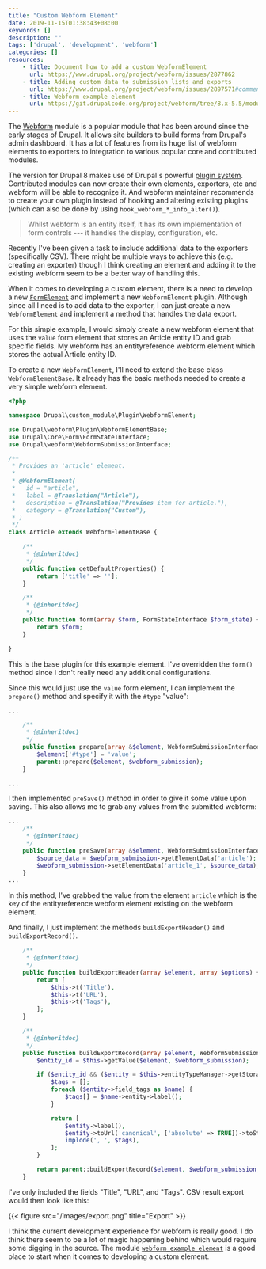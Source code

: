 ```yaml
---
title: "Custom Webform Element"
date: 2019-11-15T01:38:43+08:00
keywords: []
description: ""
tags: ['drupal', 'development', 'webform']
categories: []
resources:
    - title: Document how to add a custom WebformElement
      url: https://www.drupal.org/project/webform/issues/2877862
    - title: Adding custom data to submission lists and exports
      url: https://www.drupal.org/project/webform/issues/2897571#comment-12184156
    - title: Webform example element
      url: https://git.drupalcode.org/project/webform/tree/8.x-5.5/modules/webform_example_element
---
```


The [Webform](https://drupal.org/project/webform) module is a popular module that has been around since the early stages of Drupal. It allows site builders to build forms from Drupal's admin dashboard. It has a lot of features from its huge list of webform elements to exporters to integration to various popular core and contributed modules.

The version for Drupal 8 makes use of Drupal's powerful [plugin system](https://www.drupal.org/docs/8/api/plugin-api). Contributed modules can now create their own elements, exporters, etc and webform will be able to recognize it. And webform maintainer recommends to create your own plugin instead of hooking and altering existing plugins (which can also be done by using `hook_webform_*_info_alter()`).

> Whilst webform is an entity itself, it has its own implementation of form controls --- it handles the display, configuration, etc.

Recently I've been given a task to include additional data to the exporters (specifically CSV). There might be multiple ways to achieve this (e.g. creating an exporter) though I think creating an element and adding it to the existing webform seem to be a better way of handling this.

When it comes to developing a custom element, there is a need to develop a new [`FormElement`](https://api.drupal.org/api/drupal/core%21lib%21Drupal%21Core%21Render%21Element%21FormElement.php/class/FormElement/8.2.x) and implement a new `WebformElement` plugin. Although since all I need is to add data to the exporter, I can just create a new `WebformElement` and implement a method that handles the data export.

For this simple example, I would simply create a new webform element that uses the `value` form element that stores an Article entity ID and grab specific fields. My webform has an entityreference webform element which stores the actual Article entity ID.

To create a new `WebformElement`, I'll need to extend the base class `WebformElementBase`. It already has the basic methods needed to create a very simple webform element.

```php
<?php

namespace Drupal\custom_module\Plugin\WebformElement;

use Drupal\webform\Plugin\WebformElementBase;
use Drupal\Core\Form\FormStateInterface;
use Drupal\webform\WebformSubmissionInterface;

/**
 * Provides an 'article' element.
 *
 * @WebformElement(
 *   id = "article",
 *   label = @Translation("Article"),
 *   description = @Translation("Provides item for article."),
 *   category = @Translation("Custom"),
 * )
 */
class Article extends WebformElementBase {

    /**
     * {@inheritdoc}
     */
    public function getDefaultProperties() {
        return ['title' => ''];
    }

    /**
     * {@inheritdoc}
     */
    public function form(array $form, FormStateInterface $form_state) {
        return $form;
    }

}
```

This is the base plugin for this example element. I've overridden the `form()` method since I don't really need any additional configurations.

Since this would just use the `value` form element, I can implement the `prepare()` method and specify it with the `#type` "value":

```php
...

    /**
     * {@inheritdoc}
     */
    public function prepare(array &$element, WebformSubmissionInterface $webform_submission = NULL) {
        $element['#type'] = 'value';
        parent::prepare($element, $webform_submission);
    }

...
```

I then implemented `preSave()` method in order to give it some value upon saving. This also allows me to grab any values from the submitted webform:

```php
...
    /**
     * {@inheritdoc}
     */
    public function preSave(array &$element, WebformSubmissionInterface $webform_submission) {
        $source_data = $webform_submission->getElementData('article');
        $webform_submission->setElementData('article_1', $source_data);
    }
...
```

In this method, I've grabbed the value from the element `article` which is the key of the entityreference webform element existing on the webform element.

And finally, I just implement the methods `buildExportHeader()` and `buildExportRecord()`.

```php
    /**
     * {@inheritdoc}
     */
    public function buildExportHeader(array $element, array $options) {
        return [
            $this->t('Title'),
            $this->t('URL'),
            $this->t('Tags'),
        ];
    }

    /**
     * {@inheritdoc}
     */
    public function buildExportRecord(array $element, WebformSubmissionInterface $webform_submission, array $export_options) {
        $entity_id = $this->getValue($element, $webform_submission);

        if ($entity_id && ($entity = $this->entityTypeManager->getStorage('node')->load($entity_id))) {
            $tags = [];
            foreach ($entity->field_tags as $name) {
                $tags[] = $name->entity->label();
            }

            return [
                $entity->label(),
                $entity->toUrl('canonical', ['absolute' => TRUE])->toString(),
                implode(', ', $tags),
            ];
        }

        return parent::buildExportRecord($element, $webform_submission, $export_options);
    }
```

I've only included the fields "Title", "URL", and "Tags". CSV result export would then look like this:

{{< figure src="/images/export.png" title="Export" >}}

I think the current development experience for webform is really good. I do think there seem to be a lot of magic happening behind which would require some digging in the source. The module [`webform_example_element`](https://git.drupalcode.org/project/webform/tree/8.x-5.5/modules/webform_example_element) is a good place to start when it comes to developing a custom element.
